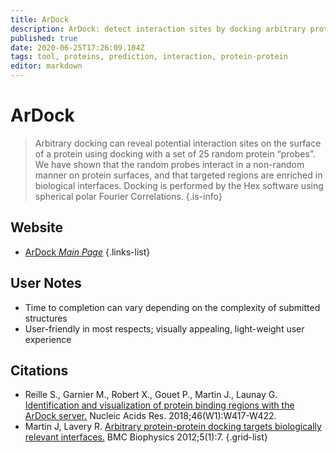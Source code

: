 ```yaml
---
title: ArDock
description: ArDock: detect interaction sites by docking arbitrary proteins.
published: true
date: 2020-06-25T17:26:09.104Z
tags: tool, proteins, prediction, interaction, protein-protein
editor: markdown
---
```


# ArDock

> Arbitrary docking can reveal potential interaction sites on the surface of a protein using docking with a set of 25 random protein “probes”.
We have shown that the random probes interact in a non-random manner on protein surfaces, and that targeted regions are enriched in biological interfaces.
Docking is performed by the Hex software using spherical polar Fourier Correlations.
{.is-info}


## Website

- [ArDock *Main Page*](https://ardock.ibcp.fr/)
{.links-list}

## User Notes
- Time to completion can vary depending on the complexity of submitted structures
- User-friendly in most respects; visually appealing, light-weight user experience


## Citations

- Reille S., Garnier M., Robert X., Gouet P., Martin J., Launay G. [Identification and visualization of protein binding regions with the ArDock server.](https://academic.oup.com/nar/article/46/W1/W417/5037717) Nucleic Acids Res. 2018;46(W1):W417-W422.
- Martin J, Lavery R. [Arbitrary protein-protein docking targets biologically relevant interfaces.](https://link.springer.com/article/10.1186/2046-1682-5-7) BMC Biophysics 2012;5(1):7.
{.grid-list}